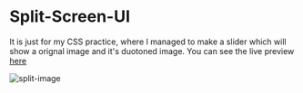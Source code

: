 ﻿# Split-Screen-UI

It is just for my CSS practice, where I managed to make a slider which will show a orignal image and it's duotoned image.
You can see the live preview [here](https://siddhartharya0809.github.io/Split-Screen-UI/)

![split-image](https://i.ibb.co/mG7DhKB/split-screen.png)

